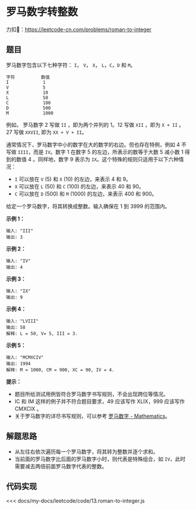 # 罗马数字转整数

力扣🔗：<https://leetcode-cn.com/problems/roman-to-integer>

## 题目

罗马数字包含以下七种字符： `I`， `V`， `X`， `L`，`C`，`D` 和 `M`。

    字符          数值
    I             1
    V             5
    X             10
    L             50
    C             100
    D             500
    M             1000

例如， 罗马数字 2 写做 `II` ，即为两个并列的 1。12 写做 `XII` ，即为 `X + II` 。 27 写做 `XXVII`, 即为 `XX + V + II`。

通常情况下，罗马数字中小的数字在大的数字的右边。但也存在特例，例如 4 不写做 `IIII`，而是 `IV`。数字 1 在数字 5 的左边，所表示的数等于大数 5 减小数 1 得到的数值 4 。同样地，数字 9 表示为 `IX`。这个特殊的规则只适用于以下六种情况：

* `I` 可以放在 `V` (5) 和 `X` (10) 的左边，来表示 4 和 9。
* `X` 可以放在 `L` (50) 和 `C` (100) 的左边，来表示 40 和 90。
* `C` 可以放在 `D` (500) 和 `M` (1000) 的左边，来表示 400 和 900。

给定一个罗马数字，将其转换成整数。输入确保在 1 到 3999 的范围内。

**示例 1：**

    输入: "III"
    输出: 3

**示例 2：**
  
    输入: "IV"
    输出: 4

**示例 3：**
  
    输入: "IX"
    输出: 9

**示例 4：**
  
    输入: "LVIII"
    输出: 58
    解释: L = 50, V= 5, III = 3.

**示例 5：**

    输入: "MCMXCIV"
    输出: 1994
    解释: M = 1000, CM = 900, XC = 90, IV = 4.

**提示：**

* 题目所给测试用例皆符合罗马数字书写规则，不会出现跨位等情况。
* IC 和 IM 这样的例子并不符合题目要求，49 应该写作 XLIX，999 应该写作 CMXCIX 。
* 关于罗马数字的详尽书写规则，可以参考 [罗马数字 - Mathematics](https://b2b.partcommunity.com/community/knowledge/zh_CN/detail/10753/%E7%BD%97%E9%A9%AC%E6%95%B0%E5%AD%97#knowledge_article)。

## 解题思路

* 从左往右依次遍历每一个罗马数字，将其转为整数并逐个求和。
* 当前面的罗马数字比后面的罗马数字小时，则代表是特殊组合，如 `IV`，此时需要减去两倍前面罗马数字代表的整数。

## 代码实现

<<< docs/my-docs/leetcode/code/13.roman-to-integer.js
